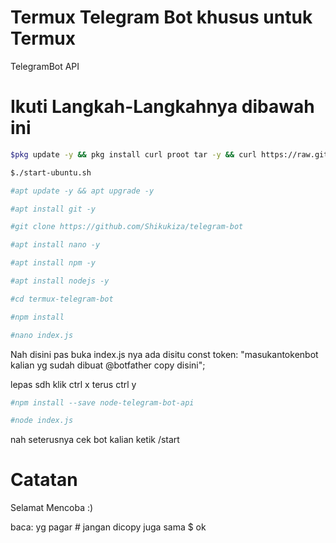 # Termux Telegram Bot khusus untuk Termux

TelegramBot API

# Ikuti Langkah-Langkahnya dibawah ini
```bash
$pkg update -y && pkg install curl proot tar -y && curl https://raw.githubusercontent.com/AndronixApp/AndronixOrigin/master/Installer/Ubuntu/ubuntu.sh | bash
```
```bash
$./start-ubuntu.sh
```
```bash
#apt update -y && apt upgrade -y
```
```bash
#apt install git -y
```
```bash
#git clone https://github.com/Shikukiza/telegram-bot
```
```bash
#apt install nano -y
```
```bash
#apt install npm -y
```
```bash
#apt install nodejs -y
```
```bash
#cd termux-telegram-bot
```
```bash
#npm install
```
```bash
#nano index.js
```
Nah disini pas buka index.js nya ada disitu const token: "masukantokenbot kalian yg sudah dibuat @botfather copy disini";

lepas sdh klik ctrl x terus ctrl y
```bash
#npm install --save node-telegram-bot-api
```
```bash
#node index.js
```
nah seterusnya cek bot kalian ketik /start

# Catatan

Selamat Mencoba :)

baca: yg pagar # jangan dicopy juga sama $ ok
